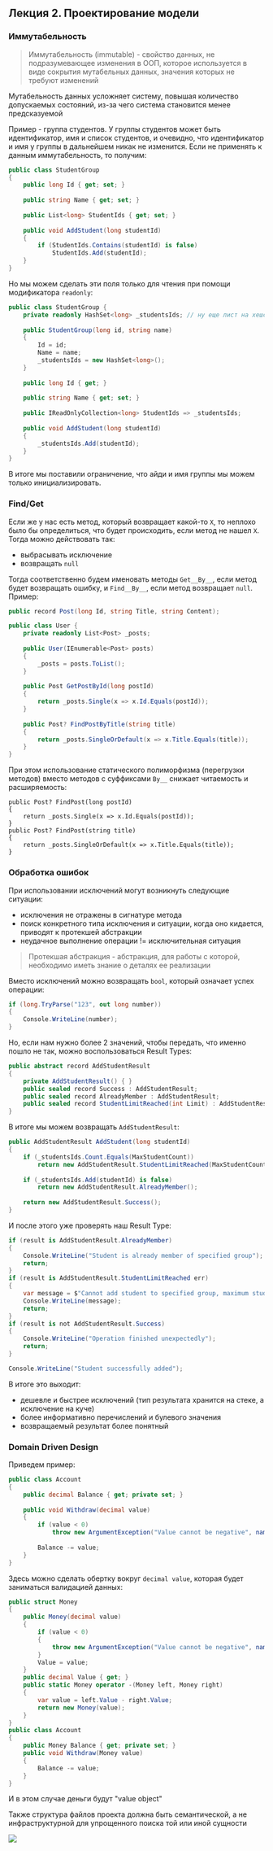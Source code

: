 ## Лекция 2. Проектирование модели

### Иммутабельность

> Иммутабельность (immutable) - свойство данных, не подразумевающее изменения в ООП, которое используется в виде сокрытия мутабельных данных, значения которых не требуют изменений

Мутабельность данных усложняет систему, повышая количество допускаемых состояний, из-за чего система становится менее предсказуемой

Пример - группа студентов. У группы студентов может быть идентификатор, имя и список студентов, и очевидно, что идентификатор и имя у группы в дальнейшем никак не изменится. Если не применять к данным иммутабельность, то получим:

```csharp
public class StudentGroup 
{ 
    public long Id { get; set; } 
    
    public string Name { get; set; } 
    
    public List<long> StudentIds { get; set; } 
    
    public void AddStudent(long studentId)     
    { 
        if (StudentIds.Contains(studentId) is false) 
            StudentIds.Add(studentId);     
    } 
}
```

Но мы можем сделать эти поля только для чтения при помощи модификатора `readonly`:

```csharp
public class StudentGroup { 
    private readonly HashSet<long> _studentsIds; // ну еще лист на хешсетик поменяли 
    
    public StudentGroup(long id, string name)     
    { 
        Id = id; 
        Name = name; 
        _studentsIds = new HashSet<long>();     
    } 
    
    public long Id { get; } 
    
    public string Name { get; set; } 
    
    public IReadOnlyCollection<long> StudentIds => _studentsIds; 
    
    public void AddStudent(long studentId)     
    { 
        _studentsIds.Add(studentId);     
    } 
} 
```

В итоге мы поставили ограничение, что айди и имя группы мы можем только инициализировать.

### Find/Get

Если же у нас есть метод, который возвращает какой-то `X`, то неплохо было бы определиться, что будет происходить, если метод не нашел `X`. Тогда можно действовать так:

* выбрасывать исключение
* возвращать `null`

Тогда соответственно будем именовать методы `Get__By__`, если метод будет возвращать ошибку, и `Find__By__`, если метод возвращает `null`. Пример:

```csharp
public record Post(long Id, string Title, string Content); 

public class User { 
    private readonly List<Post> _posts; 
    
    public User(IEnumerable<Post> posts)     
    { 
        _posts = posts.ToList();     
    } 
    
    public Post GetPostById(long postId)     
    { 
        return _posts.Single(x => x.Id.Equals(postId));     
    } 
    
    public Post? FindPostByTitle(string title)     
    { 
        return _posts.SingleOrDefault(x => x.Title.Equals(title));   
    } 
}
```

При этом использование статического полиморфизма (перегрузки методов) вместо методов с суффиксами `By__` снижает читаемость и расширяемость:

```
public Post? FindPost(long postId) 
{ 
    return _posts.Single(x => x.Id.Equals(postId)); 
} 
public Post? FindPost(string title) 
{ 
    return _posts.SingleOrDefault(x => x.Title.Equals(title)); 
} 
```


### Обработка ошибок

При использовании исключений могут возникнуть следующие ситуации:

* исключения не отражены в сигнатуре метода
* поиск конкретного типа исключения и ситуации, когда оно кидается, приводят к протекшей абстракции
* неудачное выполнение операции != исключительная ситуация

> Протекшая абстракция - абстракция, для работы с которой, необходимо иметь знание о деталях ее реализации

Вместо исключений можно возвращать `bool`, который означает успех операции:

```csharp
if (long.TryParse("123", out long number)) 
{
    Console.WriteLine(number);
}
```

Но, если нам нужно более 2 значений, чтобы передать, что именно пошло не так, можно воспользоваться Result Types:

```csharp
public abstract record AddStudentResult 
{ 
    private AddStudentResult() { } 
    public sealed record Success : AddStudentResult; 
    public sealed record AlreadyMember : AddStudentResult; 
    public sealed record StudentLimitReached(int Limit) : AddStudentResult; 
} 
```

В итоге мы можем возвращать `AddStudentResult`:

```csharp
public AddStudentResult AddStudent(long studentId) 
{ 
    if (_studentsIds.Count.Equals(MaxStudentCount)) 
        return new AddStudentResult.StudentLimitReached(MaxStudentCount); 
        
    if (_studentsIds.Add(studentId) is false) 
        return new AddStudentResult.AlreadyMember(); 
    
    return new AddStudentResult.Success(); 
} 
```

И после этого уже проверять наш Result Type:

```csharp
if (result is AddStudentResult.AlreadyMember) 
{ 
    Console.WriteLine("Student is already member of specified group"); 
    return; 
} 
if (result is AddStudentResult.StudentLimitReached err) 
{ 
    var message = $"Cannot add student to specified group, maximum student count of {err.Limit} already reached"; 
    Console.WriteLine(message); 
    return; 
} 
if (result is not AddStudentResult.Success) 
{ 
    Console.WriteLine("Operation finished unexpectedly"); 
    return; 
} 

Console.WriteLine("Student successfully added"); 
```

В итоге это выходит:

* дешевле и быстрее исключений (тип результата хранится на стеке, а исключение на куче)
* более информативно перечислений и булевого значения
* возвращаемый результат более понятный


### Domain Driven Design

Приведем пример: 

```csharp
public class Account 
{ 
    public decimal Balance { get; private set; } 
    
    public void Withdraw(decimal value)     
    { 
        if (value < 0) 
            throw new ArgumentException("Value cannot be negative", nameof(value)); 
            
        Balance -= value;     
    } 
} 
```

Здесь можно сделать обертку вокруг `decimal value`, которая будет заниматься валидацией данных:

```csharp
public struct Money 
{ 
    public Money(decimal value)     
    { 
        if (value < 0)         
        { 
            throw new ArgumentException("Value cannot be negative", nameof(value));         
        } 
        Value = value;     
    } 
    public decimal Value { get; } 
    public static Money operator -(Money left, Money right)     
    { 
        var value = left.Value - right.Value; 
        return new Money(value);     
    } 
} 
public class Account 
{ 
    public Money Balance { get; private set; } 
    public void Withdraw(Money value)     
    { 
        Balance -= value;     
    } 
} 
```

И в этом случае деньги будут "value object"

Также структура файлов проекта должна быть семантической, а не инфраструктурной для упрощенного поиска той или иной сущности

![](images/oopcsharp_2024_09_14_01.png)

